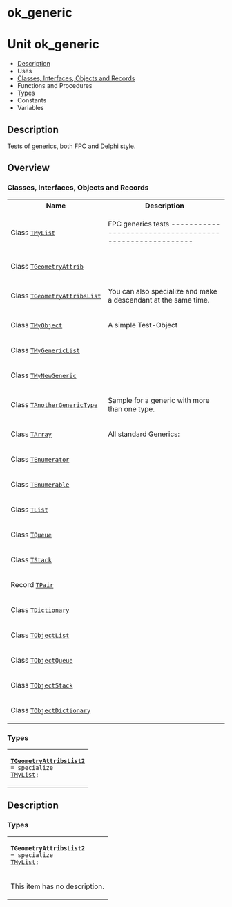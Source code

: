 # ok\_generic


# Unit ok\_generic

- [Description](#PasDoc-Description)
- Uses
- [Classes, Interfaces, Objects and Records](#PasDoc-Classes)
- Functions and Procedures
- [Types](#PasDoc-Types)
- Constants
- Variables

<span id="PasDoc-Description"/>

## Description
Tests of generics, both FPC and Delphi style.<span id="PasDoc-Uses"/>

## Overview

### Classes, Interfaces, Objects and Records
<span id="PasDoc-Classes"/>


<table>
<tr class="listheader">
<th class="itemname">Name</th>
<th class="itemdesc">Description</th>
</tr>
<tr>

<td>

Class&nbsp;[`TMyList`](ok_generic.TMyList.md)
</td>

<td>

FPC generics tests -------------------------------------------------------
</td>
</tr>
<tr>

<td>

Class&nbsp;[`TGeometryAttrib`](ok_generic.TGeometryAttrib.md)
</td>

<td>

&nbsp;
</td>
</tr>
<tr>

<td>

Class&nbsp;[`TGeometryAttribsList`](ok_generic.TGeometryAttribsList.md)
</td>

<td>

You can also specialize and make a descendant at the same time.
</td>
</tr>
<tr>

<td>

Class&nbsp;[`TMyObject`](ok_generic.TMyObject.md)
</td>

<td>

A simple Test-Object
</td>
</tr>
<tr>

<td>

Class&nbsp;[`TMyGenericList`](ok_generic.TMyGenericList.md)
</td>

<td>

&nbsp;
</td>
</tr>
<tr>

<td>

Class&nbsp;[`TMyNewGeneric`](ok_generic.TMyNewGeneric.md)
</td>

<td>

&nbsp;
</td>
</tr>
<tr>

<td>

Class&nbsp;[`TAnotherGenericType`](ok_generic.TAnotherGenericType.md)
</td>

<td>

Sample for a generic with more than one type.
</td>
</tr>
<tr>

<td>

Class&nbsp;[`TArray`](ok_generic.TArray.md)
</td>

<td>

All standard Generics:
</td>
</tr>
<tr>

<td>

Class&nbsp;[`TEnumerator`](ok_generic.TEnumerator.md)
</td>

<td>

&nbsp;
</td>
</tr>
<tr>

<td>

Class&nbsp;[`TEnumerable`](ok_generic.TEnumerable.md)
</td>

<td>

&nbsp;
</td>
</tr>
<tr>

<td>

Class&nbsp;[`TList`](ok_generic.TList.md)
</td>

<td>

&nbsp;
</td>
</tr>
<tr>

<td>

Class&nbsp;[`TQueue`](ok_generic.TQueue.md)
</td>

<td>

&nbsp;
</td>
</tr>
<tr>

<td>

Class&nbsp;[`TStack`](ok_generic.TStack.md)
</td>

<td>

&nbsp;
</td>
</tr>
<tr>

<td>

Record&nbsp;[`TPair`](ok_generic.TPair.md)
</td>

<td>

&nbsp;
</td>
</tr>
<tr>

<td>

Class&nbsp;[`TDictionary`](ok_generic.TDictionary.md)
</td>

<td>

&nbsp;
</td>
</tr>
<tr>

<td>

Class&nbsp;[`TObjectList`](ok_generic.TObjectList.md)
</td>

<td>

&nbsp;
</td>
</tr>
<tr>

<td>

Class&nbsp;[`TObjectQueue`](ok_generic.TObjectQueue.md)
</td>

<td>

&nbsp;
</td>
</tr>
<tr>

<td>

Class&nbsp;[`TObjectStack`](ok_generic.TObjectStack.md)
</td>

<td>

&nbsp;
</td>
</tr>
<tr>

<td>

Class&nbsp;[`TObjectDictionary`](ok_generic.TObjectDictionary.md)
</td>

<td>

&nbsp;
</td>
</tr>
</table>

### Types
<span id="PasDoc-Types"/>


<table>
<tr>

<td>

<code><strong><a href="ok_generic.md#TGeometryAttribsList2">TGeometryAttribsList2</a></strong> = specialize <a href="ok_generic.TMyList.md">TMyList</a><TALBuffersCache>;</code>
</td>
</tr>
</table>

## Description

### Types

<table>
<tr>

<td>

<span id="TGeometryAttribsList2"/><code><strong>TGeometryAttribsList2</strong> = specialize <a href="ok_generic.TMyList.md">TMyList</a><TALBuffersCache>;</code>
</td>
</tr>
<tr><td colspan="1">

This item has no description.



</td></tr>
</table>
